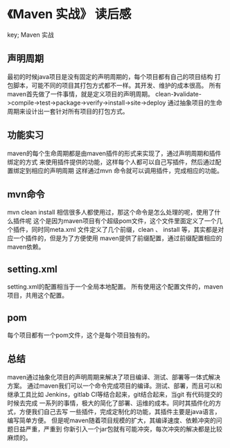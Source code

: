 # 《Maven 实战》 读后感
key; Maven 实战

## 声明周期
最初的时候java项目是没有固定的声明周期的，每个项目都有自己的项目结构
打包脚本，可能不同的项目其打包方式都不一样。其开发、维护的成本很高。
所有maven首先做了一件事情，就是定义项目的声明周期。
clean-》validate->compile->test->package->verify->install->site->deploy
通过抽象项目的生命周期来设计出一套针对所有项目的打包方式。

## 功能实习
maven的每个生命周期都是由maven插件的形式来实现了，通过声明周期和插件绑定的方式
来使用插件提供的功能，这样每个人都可以自己写插件，然后通过配置绑定到相应的声明周期
这样通过mvn 命令就可以调用插件，完成相应的功能。

## mvn命令
mvn clean install 相信很多人都使用过，那这个命令是怎么处理的呢，使用了什么插件呢
这个是因为maven项目有个超级pom文件，这个文件里面定义了一个几个插件，同时同meta.xml
文件定义了几个前缀，clean 、 install 等，其实都是对应一个插件的，但是为了方便使用
maven提供了前缀配置，通过前缀配置相应的maven依赖。
## setting.xml
setting.xml的配置相当于一个全局本地配置。
所有使用这个配置文件的，maven项目，共用这个配置。
## pom
每个项目都有一个pom文件，这个是每个项目独有的。
## 总结
maven通过抽象化项目的声明周期来解决了项目编译、测试、部署等一体式解决方案。
通过maven我们可以一个命令完成项目的编译。测试、部署，而且可以和继承工具比如
Jenkins，gitlab CI等结合起来，git结合起来，当git 有代码提交的时候去完成
一系列的事情，极大的简化了部署、运维的成本。同时其插件化的方式，方便我们自己去写
一些插件，完成定制化的功能，其插件主要是java语言，编写简单方便。
但是呢maven随着项目规模的扩大，其编译速度、依赖冲突的问题日益严重，严重到
你新引入一个jar包就有可能冲突，每次冲突的解决都是比较麻烦的。

